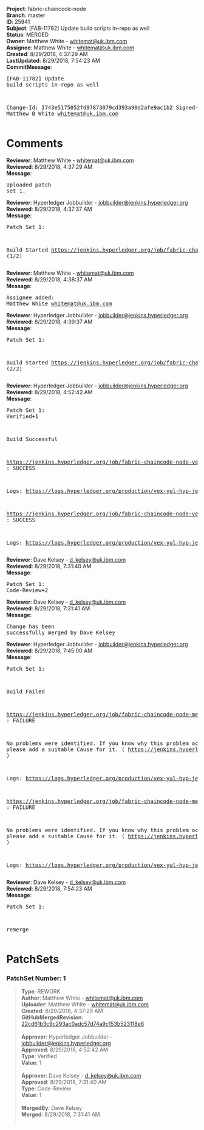<strong>Project</strong>: fabric-chaincode-node<br><strong>Branch</strong>: master<br><strong>ID</strong>: 25941<br><strong>Subject</strong>: [FAB-11782] Update build scripts in-repo as well<br><strong>Status</strong>: MERGED<br><strong>Owner</strong>: Matthew White - whitemat@uk.ibm.com<br><strong>Assignee</strong>: Matthew White - whitemat@uk.ibm.com<br><strong>Created</strong>: 8/29/2018, 4:37:29 AM<br><strong>LastUpdated</strong>: 8/29/2018, 7:54:23 AM<br><strong>CommitMessage</strong>:<br><pre>[FAB-11782] Update build scripts in-repo as well

Change-Id: I743e5175052fd97873079cd393a90d2afe9ac1b2
Signed-off-by: Matthew B White <whitemat@uk.ibm.com>
</pre><h1>Comments</h1><strong>Reviewer</strong>: Matthew White - whitemat@uk.ibm.com<br><strong>Reviewed</strong>: 8/29/2018, 4:37:29 AM<br><strong>Message</strong>: <pre>Uploaded patch set 1.</pre><strong>Reviewer</strong>: Hyperledger Jobbuilder - jobbuilder@jenkins.hyperledger.org<br><strong>Reviewed</strong>: 8/29/2018, 4:37:37 AM<br><strong>Message</strong>: <pre>Patch Set 1:

Build Started https://jenkins.hyperledger.org/job/fabric-chaincode-node-verify-s390x/200/ (1/2)</pre><strong>Reviewer</strong>: Matthew White - whitemat@uk.ibm.com<br><strong>Reviewed</strong>: 8/29/2018, 4:38:37 AM<br><strong>Message</strong>: <pre>Assignee added: Matthew White <whitemat@uk.ibm.com></pre><strong>Reviewer</strong>: Hyperledger Jobbuilder - jobbuilder@jenkins.hyperledger.org<br><strong>Reviewed</strong>: 8/29/2018, 4:39:37 AM<br><strong>Message</strong>: <pre>Patch Set 1:

Build Started https://jenkins.hyperledger.org/job/fabric-chaincode-node-verify-x86_64/245/ (2/2)</pre><strong>Reviewer</strong>: Hyperledger Jobbuilder - jobbuilder@jenkins.hyperledger.org<br><strong>Reviewed</strong>: 8/29/2018, 4:52:42 AM<br><strong>Message</strong>: <pre>Patch Set 1: Verified+1

Build Successful 

https://jenkins.hyperledger.org/job/fabric-chaincode-node-verify-s390x/200/ : SUCCESS

Logs: https://logs.hyperledger.org/production/vex-yul-hyp-jenkins-3/fabric-chaincode-node-verify-s390x/200

https://jenkins.hyperledger.org/job/fabric-chaincode-node-verify-x86_64/245/ : SUCCESS

Logs: https://logs.hyperledger.org/production/vex-yul-hyp-jenkins-3/fabric-chaincode-node-verify-x86_64/245</pre><strong>Reviewer</strong>: Dave Kelsey - d_kelsey@uk.ibm.com<br><strong>Reviewed</strong>: 8/29/2018, 7:31:40 AM<br><strong>Message</strong>: <pre>Patch Set 1: Code-Review+2</pre><strong>Reviewer</strong>: Dave Kelsey - d_kelsey@uk.ibm.com<br><strong>Reviewed</strong>: 8/29/2018, 7:31:41 AM<br><strong>Message</strong>: <pre>Change has been successfully merged by Dave Kelsey</pre><strong>Reviewer</strong>: Hyperledger Jobbuilder - jobbuilder@jenkins.hyperledger.org<br><strong>Reviewed</strong>: 8/29/2018, 7:45:00 AM<br><strong>Message</strong>: <pre>Patch Set 1:

Build Failed 

https://jenkins.hyperledger.org/job/fabric-chaincode-node-merge-s390x/72/ : FAILURE

No problems were identified. If you know why this problem occurred, please add a suitable Cause for it. ( https://jenkins.hyperledger.org/job/fabric-chaincode-node-merge-s390x/72/ )

Logs: https://logs.hyperledger.org/production/vex-yul-hyp-jenkins-3/fabric-chaincode-node-merge-s390x/72

https://jenkins.hyperledger.org/job/fabric-chaincode-node-merge-x86_64/98/ : FAILURE

No problems were identified. If you know why this problem occurred, please add a suitable Cause for it. ( https://jenkins.hyperledger.org/job/fabric-chaincode-node-merge-x86_64/98/ )

Logs: https://logs.hyperledger.org/production/vex-yul-hyp-jenkins-3/fabric-chaincode-node-merge-x86_64/98</pre><strong>Reviewer</strong>: Dave Kelsey - d_kelsey@uk.ibm.com<br><strong>Reviewed</strong>: 8/29/2018, 7:54:23 AM<br><strong>Message</strong>: <pre>Patch Set 1:

remerge</pre><h1>PatchSets</h1><h3>PatchSet Number: 1</h3><blockquote><strong>Type</strong>: REWORK<br><strong>Author</strong>: Matthew White - whitemat@uk.ibm.com<br><strong>Uploader</strong>: Matthew White - whitemat@uk.ibm.com<br><strong>Created</strong>: 8/29/2018, 4:37:29 AM<br><strong>GitHubMergedRevision</strong>: [22cd61b3c9c293ac0adc57d74a9c153b523118e8](https://github.com/hyperledger-gerrit-archive/fabric-chaincode-node/commit/22cd61b3c9c293ac0adc57d74a9c153b523118e8)<br><br><strong>Approver</strong>: Hyperledger Jobbuilder - jobbuilder@jenkins.hyperledger.org<br><strong>Approved</strong>: 8/29/2018, 4:52:42 AM<br><strong>Type</strong>: Verified<br><strong>Value</strong>: 1<br><br><strong>Approver</strong>: Dave Kelsey - d_kelsey@uk.ibm.com<br><strong>Approved</strong>: 8/29/2018, 7:31:40 AM<br><strong>Type</strong>: Code-Review<br><strong>Value</strong>: 1<br><br><strong>MergedBy</strong>: Dave Kelsey<br><strong>Merged</strong>: 8/29/2018, 7:31:41 AM<br><br></blockquote>